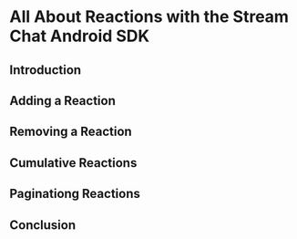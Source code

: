 # All About Reactions with the Stream Chat Android SDK



## Introduction

## Adding a Reaction

## Removing a Reaction

## Cumulative Reactions

## Paginationg Reactions

## Conclusion


